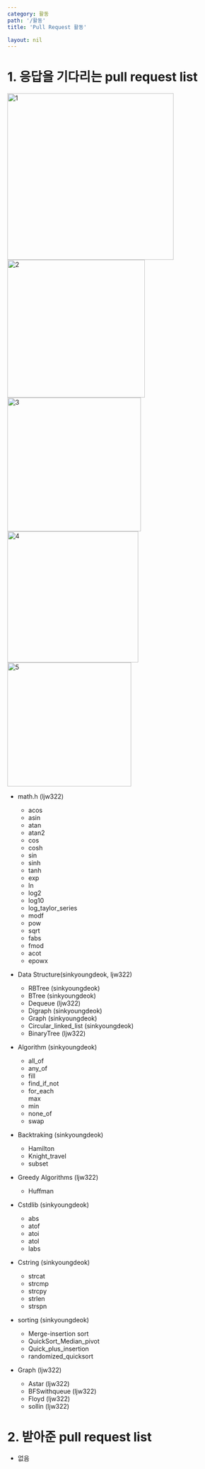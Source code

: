 ```yaml
---
category: 활동
path: '/활동'
title: 'Pull Request 활동'

layout: nil
---
```

# 1. 응답을 기다리는 pull request list

<img width="376" alt="1" src="https://user-images.githubusercontent.com/30587502/59147712-d900fb80-8a39-11e9-9e86-18aada65d6ff.png">
<img width="311" alt="2" src="https://user-images.githubusercontent.com/30587502/59147713-d900fb80-8a39-11e9-84ba-0da0cce4b8e4.png">
<img width="302" alt="3" src="https://user-images.githubusercontent.com/30587502/59147714-d900fb80-8a39-11e9-95c4-6f144f162bb7.png">
<img width="296" alt="4" src="https://user-images.githubusercontent.com/30587502/59147715-d9999200-8a39-11e9-865a-48f2b93ceb16.png">
<img width="280" alt="5" src="https://user-images.githubusercontent.com/30587502/59147874-16ff1f00-8a3c-11e9-8205-a0ae030c4505.png">


* math.h (ljw322) <Br>
    - acos <Br>
    - asin <br>
    - atan <br>
    - atan2 <br>
    - cos <Br>
    - cosh <Br>
    - sin <br>
    - sinh <br>
    - tanh <br>
    - exp <br>
    - ln <br>
    - log2 <br>
    - log10 <br>
    - log_taylor_series <Br>
    - modf <br>
    - pow <br>
    - sqrt <Br>
    - fabs <Br>
    - fmod <Br>
    - acot <br>
    - epowx <br>
    
* Data Structure(sinkyoungdeok, ljw322) <Br>
    - RBTree (sinkyoungdeok) <br>
    - BTree (sinkyoungdeok) <br>
    - Dequeue (ljw322) <br>
    - Digraph (sinkyoungdeok) <Br>
    - Graph (sinkyoungdeok) <Br>
    - Circular_linked_list (sinkyoungdeok) <Br>
    - BinaryTree (ljw322) <Br>

* Algorithm (sinkyoungdeok) <br>
    - all_of <Br>
    - any_of <br>
    - fill <br>
    - find_if_not <Br>
    - for_each <br>
     max <Br>
    - min <br>
    - none_of <br>
    - swap <Br>
* Backtraking (sinkyoungdeok) <Br>
    - Hamilton <br>
    - Knight_travel <br>
    - subset <br>
    
* Greedy Algorithms (ljw322) <br>
    - Huffman <br>
    
* Cstdlib (sinkyoungdeok) <br>
    - abs <br>
    - atof <br>
    - atoi <br>
    - atol <br>
    - labs <br>
* Cstring (sinkyoungdeok) <br>
    - strcat <br>
    - strcmp <br>
    - strcpy <br>
    - strlen <br>
    - strspn <br>
* sorting (sinkyoungdeok) <br>
    - Merge-insertion sort<br>
    - QuickSort_Median_pivot <br>
    - Quick_plus_insertion <br>
    - randomized_quicksort <br>
* Graph (ljw322) <br>
    - Astar (ljw322) <br>
    - BFSwithqueue (ljw322) <br>
    - Floyd (ljw322) <Br>
    - sollin (ljw322) <Br>
    
    
    

# 2. 받아준 pull request list
- 없음
 
